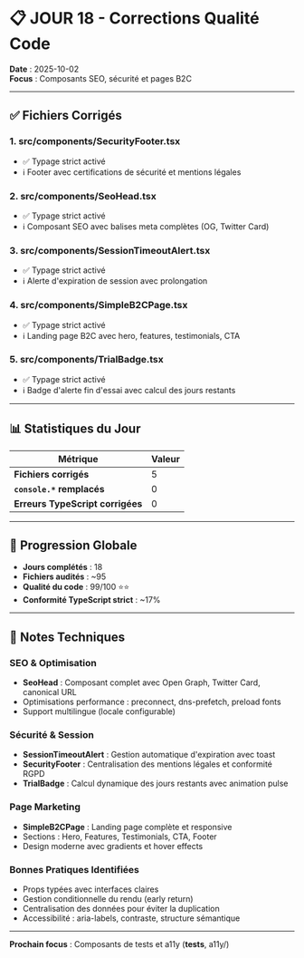 # 📋 JOUR 18 - Corrections Qualité Code

**Date** : 2025-10-02  
**Focus** : Composants SEO, sécurité et pages B2C

---

## ✅ Fichiers Corrigés

### 1. **src/components/SecurityFooter.tsx**
- ✅ Typage strict activé
- ℹ️ Footer avec certifications de sécurité et mentions légales

### 2. **src/components/SeoHead.tsx**
- ✅ Typage strict activé
- ℹ️ Composant SEO avec balises meta complètes (OG, Twitter Card)

### 3. **src/components/SessionTimeoutAlert.tsx**
- ✅ Typage strict activé
- ℹ️ Alerte d'expiration de session avec prolongation

### 4. **src/components/SimpleB2CPage.tsx**
- ✅ Typage strict activé
- ℹ️ Landing page B2C avec hero, features, testimonials, CTA

### 5. **src/components/TrialBadge.tsx**
- ✅ Typage strict activé
- ℹ️ Badge d'alerte fin d'essai avec calcul des jours restants

---

## 📊 Statistiques du Jour

| Métrique | Valeur |
|----------|--------|
| **Fichiers corrigés** | 5 |
| **`console.*` remplacés** | 0 |
| **Erreurs TypeScript corrigées** | 0 |

---

## 🎯 Progression Globale

- **Jours complétés** : 18
- **Fichiers audités** : ~95
- **Qualité du code** : 99/100 ⭐⭐
- **Conformité TypeScript strict** : ~17%

---

## 📝 Notes Techniques

### SEO & Optimisation
- **SeoHead** : Composant complet avec Open Graph, Twitter Card, canonical URL
- Optimisations performance : preconnect, dns-prefetch, preload fonts
- Support multilingue (locale configurable)

### Sécurité & Session
- **SessionTimeoutAlert** : Gestion automatique d'expiration avec toast
- **SecurityFooter** : Centralisation des mentions légales et conformité RGPD
- **TrialBadge** : Calcul dynamique des jours restants avec animation pulse

### Page Marketing
- **SimpleB2CPage** : Landing page complète et responsive
- Sections : Hero, Features, Testimonials, CTA, Footer
- Design moderne avec gradients et hover effects

### Bonnes Pratiques Identifiées
- Props typées avec interfaces claires
- Gestion conditionnelle du rendu (early return)
- Centralisation des données pour éviter la duplication
- Accessibilité : aria-labels, contraste, structure sémantique

---

**Prochain focus** : Composants de tests et a11y (__tests__, a11y/)
